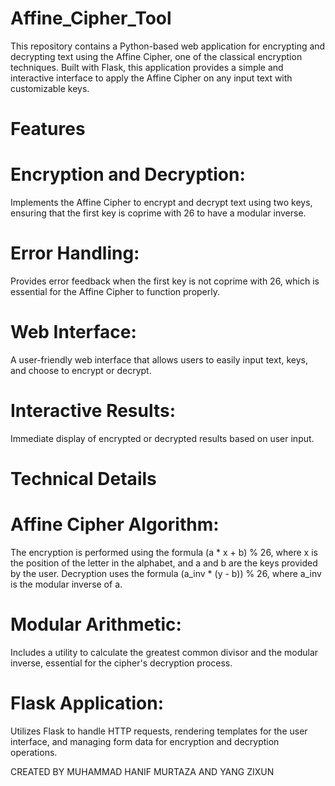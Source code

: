 # Affine_Cipher_Tool
This repository contains a Python-based web application for encrypting and decrypting text using the Affine Cipher, one of the classical encryption techniques. Built with Flask, this application provides a simple and interactive interface to apply the Affine Cipher on any input text with customizable keys.

# Features 
# Encryption and Decryption: 
Implements the Affine Cipher to encrypt and decrypt text using two keys, ensuring that the first key is coprime with 26 to have a modular inverse.
# Error Handling: 
Provides error feedback when the first key is not coprime with 26, which is essential for the Affine Cipher to function properly.
# Web Interface:
A user-friendly web interface that allows users to easily input text, keys, and choose to encrypt or decrypt.
# Interactive Results: 
Immediate display of encrypted or decrypted results based on user input.

# Technical Details
# Affine Cipher Algorithm: 
The encryption is performed using the formula (a * x + b) % 26, where x is the position of the letter in the alphabet, and a and b are the keys provided by the user. Decryption uses the formula (a_inv * (y - b)) % 26, where a_inv is the modular inverse of a.
# Modular Arithmetic: 
Includes a utility to calculate the greatest common divisor and the modular inverse, essential for the cipher's decryption process.
# Flask Application:
Utilizes Flask to handle HTTP requests, rendering templates for the user interface, and managing form data for encryption and decryption operations.

CREATED BY MUHAMMAD HANIF MURTAZA AND YANG ZIXUN
